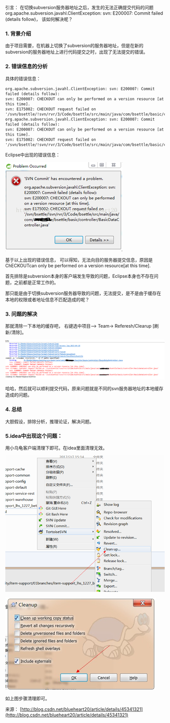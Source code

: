 引言： 在切换subversion服务器地址之后，发生的无法正确提交代码的问题org.apache.subversion.javahl.ClientException: svn: E200007: Commit failed (details follow)， 该如何解决呢？

### 1.  背景介绍

   由于项目需要，在机器上切换了subversion的服务器地址，但是在新的subversion的服务器地址上进行代码提交之时，出现了无法提交的错误。

### 2.  错误信息的分析

   具体的错误信息：

```
org.apache.subversion.javahl.ClientException: svn: E200007: Commit failed (details follow):  
svn: E200007: CHECKOUT can only be performed on a version resource [at this time].  
svn: E175002: CHECKOUT request failed on '/svn/bsettle/!svn/rvr/3/Code/bsettle/src/main/java/com/bsettle/basic/controller/BasicDataController.java'  
org.apache.subversion.javahl.ClientException: svn: E200007: Commit failed (details follow):  
svn: E200007: CHECKOUT can only be performed on a version resource [at this time].  
svn: E175002: CHECKOUT request failed on '/svn/bsettle/!svn/rvr/3/Code/bsettle/src/main/java/com/bsettle/basic/controller/BasicDataController.java'  
```

Eclipse中出现的错误信息：

 ![img](image-201708211038/0.7275715926732822.png)

基于以上出现的错误信息， 可以得知，无法向目的服务器提交信息，原因是ChECKOUTcan only be performed on a version resource[at this time].

首先排除是subversion本身的客户端发生导致的问题，Eclipse本身也不存在问题，之前都是正常工作的。

那只能是由于切换subversion服务器导致的问题，无法提交，是不是由于缓存在本地的权限或者地址信息不匹配造成的呢？

### 3. 问题的解决

  那就清除一下本地的缓存吧， 右键选中项目--> Team-> Referesh/Clearup [刷新/清除]。

  ![img](image-201708211038/0.8061957280364596.png)

 哈哈，然后就可以顺利提交代码，原来问题就是不同的svn服务器地址的本地缓存造成的问题。

### 4. 总结

  大胆假设，排除分析，推理论证，解决问题。

### 5.idea中出现这个问题：

用小乌龟客户端清理下即可。在idea里面清理无效。

![img](image-201708211038/dd69fc74-9e25-430f-a7ac-5773de6c4574.png)

 

![img](image-201708211038/ee8c11e1-ba15-4a73-beb8-c04662b118bf.jpg)

 

如上图步骤清理即可。

来源： [http://blog.csdn.net/blueheart20/article/details/45341321](http://blog.csdn.net/blueheart20/article/details/45341321)